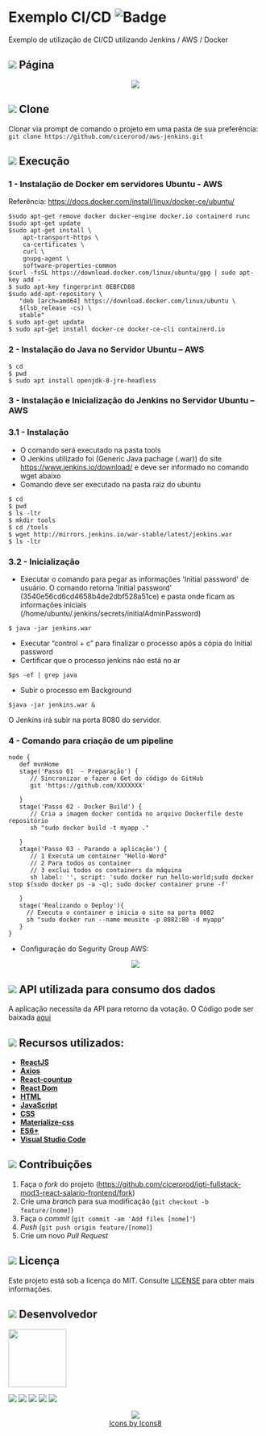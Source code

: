 # Exemplo CI/CD ![Badge](https://img.shields.io/badge/Status-Conclu%C3%ADdo-green)

Exemplo de utilização de CI/CD utilizando Jenkins / AWS / Docker

## <img src="https://img.icons8.com/ios-filled/20/000000/browser-window.png"/> Página

<p align="center">
  <img src="https://github.com/cicerorod/igti-fullstack-mod3-react-salario-frontend/blob/master/images/Tela.PNG">
</p>

## ![](https://img.icons8.com/metro/20/000000/run-command.png) Clone

Clonar via prompt de comando o projeto em uma pasta de sua preferência: `git clone https://github.com/cicerorod/aws-jenkins.git`


## ![](https://img.icons8.com/metro/20/000000/run-command.png) Execução

### 1 - Instalação de Docker em servidores Ubuntu - AWS

Referência: https://docs.docker.com/install/linux/docker-ce/ubuntu/

```
$sudo apt-get remove docker docker-engine docker.io containerd runc
$sudo apt-get update
$sudo apt-get install \
    apt-transport-https \
    ca-certificates \
    curl \
    gnupg-agent \
    software-properties-common
$curl -fsSL https://download.docker.com/linux/ubuntu/gpg | sudo apt-key add -
$ sudo apt-key fingerprint 0EBFCD88
$sudo add-apt-repository \
   "deb [arch=amd64] https://download.docker.com/linux/ubuntu \
   $(lsb_release -cs) \
   stable"
$ sudo apt-get update
$ sudo apt-get install docker-ce docker-ce-cli containerd.io
```
### 2 - Instalação do Java no Servidor Ubuntu – AWS

```
$ cd 
$ pwd 
$ sudo apt install openjdk-8-jre-headless 
```
### 3 - Instalação e Inicialização do Jenkins no Servidor Ubuntu – AWS

### 3.1 - Instalação

-  O comando será executado na pasta tools
-  O Jenkins utilizado foi (Generic Java pachage (.war)) do site https://www.jenkins.io/download/ e deve ser informado no comando wget abaixo
-  Comando deve ser executado na pasta raiz do ubuntu

```
$ cd 
$ pwd
$ ls -ltr
$ mkdir tools
$ cd /tools
$ wget http://mirrors.jenkins.io/war-stable/latest/jenkins.war
$ ls -ltr
```
### 3.2 - Inicialização

- Executar o comando para pegar as informações 'Initial password' de usuário. O comando retorna 'Initial password' (3540e56cd6cd4658b4de2dbf528a51ce) e pasta onde ficam as informações iniciais (/home/ubuntu/.jenkins/secrets/initialAdminPassword)

```
$ java -jar jenkins.war
```

- Executar “control + c” para finalizar o processo após a cópia do Initial password
- Certificar que o processo jenkins não está no ar

```
$ps -ef | grep java
```

- Subir o processo em Background

```
$java -jar jenkins.war & 
```

O Jenkins irá subir na porta 8080 do servidor.


### 4 - Comando para criação de um pipeline 


```
node {
   def mvnHome
   stage('Passo 01  - Preparação') {      
      // Sincronizar e fazer o Get do código do GitHub
      git 'https://github.com/XXXXXXX'
     
   }
   stage('Passo 02 - Docker Build') {
      // Cria a imagem docker contida no arquivo Dockerfile deste repositório
      sh "sudo docker build -t myapp ."
      
   }
   stage('Passo 03 - Parando a aplicação') { 
      // 1 Executa um container "Hello-Word" 
      // 2 Para todos os container
      // 3 exclui todos os containers da máquina
      sh label: '', script: 'sudo docker run hello-world;sudo docker stop $(sudo docker ps -a -q); sudo docker container prune -f'
      
   }
   stage('Realizando o Deploy'){
     // Executa o container e inicia o site na porta 8082 
     sh "sudo docker run --name meusite -p 8082:80 -d myapp"  
   }
}
```
- Configuração do Segurity Group AWS:

<p align="center">
  <img src="https://github.com/cicerorod/igti-fullstack-mod3-react-salario-frontend/blob/master/images/SecurityGroups.PNG">
</p>















<!-- :hammer:-->

## ![](https://img.icons8.com/ios-glyphs/20/000000/api.png) API utilizada para consumo dos dados

A aplicação necessita da API para retorno da votação. O Código pode ser baixada [aqui][backend]

## ![](https://img.icons8.com/ios-filled/20/000000/hammer.png) Recursos utilizados:

- **[ReactJS](https://reactjs.org/)**
- **[Axios](https://www.npmjs.com/package/axios)**
- **[React-countup](https://www.npmjs.com/package/react-countup)**
- **[React Dom](https://www.npmjs.com/package/react-dom)**
- **[HTML](https://www.w3schools.com/html/)**
- **[JavaScript](https://www.w3schools.com/js/)**
- **[CSS](https://www.w3schools.com/Css/)**
- **[Materialize-css](https://materializecss.com/)**
- **[ES6+](https://www.w3schools.com/Js/js_es6.asp)**
- **[Visual Studio Code](https://code.visualstudio.com/?WT.mc_id=hackingcarreira_wmc-github-gllemos)**

## ![](https://img.icons8.com/ios-glyphs/20/000000/pull-request.png) Contribuições

1. Faça o _fork_ do projeto (<https://github.com/cicerorod/igti-fullstack-mod3-react-salario-frontend/fork>)
2. Crie uma _branch_ para sua modificação (`git checkout -b feature/[nome]`)
3. Faça o _commit_ (`git commit -am 'Add files [nome]'`)
4. _Push_ (`git push origin feature/[nome]`)
5. Crie um novo _Pull Request_

## ![](https://img.icons8.com/windows/20/000000/regular-document.png) Licença

Este projeto está sob a licença do MIT. Consulte [LICENSE](https://github.com/cicerorod/igti-fullstack-mod3-react-salario-frontend/blob/master/LICENSE) para obter mais informações.

## ![](https://img.icons8.com/ios-glyphs/22/000000/code-file.png) Desenvolvedor

<img src="https://avatars.githubusercontent.com/cicerorod" width=115>

[![](https://img.icons8.com/fluent/30/000000/github.png)](https://github.com/cicerorod)
[![](https://img.icons8.com/metro/25/000000/linkedin.png)](https://www.linkedin.com/in/c%C3%ADcero-rodrigues-89623784/)
[![](https://img.icons8.com/metro/25/000000/facebook.png)](https://www.facebook.com/cicero.rodrigues.90834)
[![](https://img.icons8.com/material-rounded/29/000000/instagram-new.png)](https://www.instagram.com/cicero_rod/)
[![](https://img.icons8.com/metro/26/000000/email.png)](mailto:cicerorod@gmail.com)

<p align="center">
  <img src="https://img.icons8.com/wired/32/000000/icons8-new-logo.png" >
  </br>
  <a href="https://icons8.com/icon/">Icons by Icons8</a>
  
</p>

[backend]: https://github.com/cicerorod/igti-fullstack-mod3-react-salario-backend

<!--
[nodejs]: https://nodejs.org/
[yarn]: https://yarnpkg.com/
[repo]:https://github.com/cicerorod/igti-fullstack-mod3-react-paises
-->
